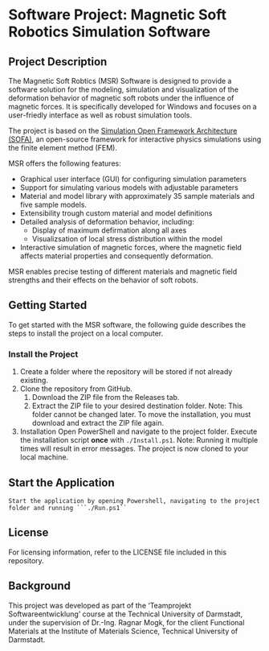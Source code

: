 # Software Project: Magnetic Soft Robotics Simulation Software

## Project Description
The Magnetic Soft Robtics (MSR) Software is designed to provide a software solution for the modeling, 
simulation and visualization of the deformation behavior of magnetic soft robots under the influence of magnetic forces. 
It is specifically developed for Windows and focuses on a user-friedly interface as well as robust simulation tools. 

The project is based on the [Simulation Open Framework Architecture (SOFA)](https://www.sofa-framework.org), an open-source framework for interactive 
physics simulations using the finite element method (FEM).

MSR offers the following features: 
- Graphical user interface (GUI) for configuring simulation parameters
- Support for simulating various models with adjustable parameters
- Material and model library with approximately 35 sample materials and five sample models. 
- Extensibility trough custom material and model definitions 
- Detailed analysis of deformation behavior, including: 
    - Display of maximum defirmation along all axes
    - Visualizsation of local stress distribution within the model 
- Interactive simulation of magnetic forces, where the magnetic field affects material properties and consequently deformation. 

MSR enables precise testing of different materials and magnetic field strengths and their effects on the behavior of soft robots. 

## Getting Started
To get started with the MSR software, the following guide describes the steps to install the project on a local computer. 

### Install the Project 
1. Create a folder where the repository will be stored if not already existing. 
2. Clone the repository from GitHub.
    1. Download the ZIP file from the Releases tab.
    2. Extract the ZIP file to your desired destination folder. 
    Note: This folder cannot be changed later. To move the installation, you must download and extract the ZIP file again.
3. Installation
    Open PowerShell and navigate to the project folder.
    Execute the installation script **once** with ```./Install.ps1```. 
    Note: Running it multiple times will result in error messages.
    The project is now cloned to your local machine. 

## Start the Application 
    Start the application by opening Powershell, navigating to the project folder and running ```./Run.ps1``

## License
For licensing information, refer to the LICENSE file included in this repository.

## Background 
This project was developed as part of the ‘Teamprojekt Softwareentwicklung’ course at the Technical University of Darmstadt, under the supervision of Dr.-Ing. Ragnar Mogk, for the client Functional Materials at the Institute of Materials Science, Technical University of Darmstadt.